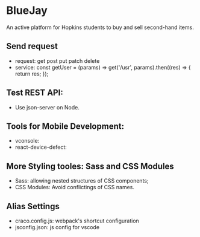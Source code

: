 # BlueJay
An active platform for Hopkins students to buy and sell second-hand items.

## Send request
- request: get post put patch delete
- service: const getUser = (params) => get('/usr', params).then((res) => {
    return res;
});

## Test REST API: 
- Use json-server on Node.

## Tools for Mobile Development:
- vconsole:
- react-device-defect:

## More Styling tooles: Sass and CSS Modules
- Sass: allowing nested structures of CSS components;
- CSS Modules: Avoid conflictings of CSS names.

## Alias Settings
- craco.config.js: webpack's shortcut configuration
- jsconfig.json: js config for vscode